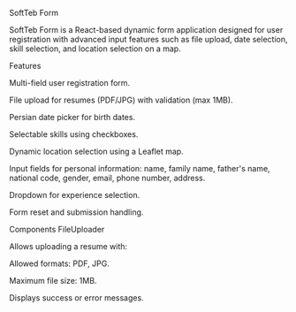 SoftTeb Form

SoftTeb Form is a React-based dynamic form application designed for user registration with advanced input features such as file upload, date selection, skill selection, and location selection on a map.

Features

Multi-field user registration form.

File upload for resumes (PDF/JPG) with validation (max 1MB).

Persian date picker for birth dates.

Selectable skills using checkboxes.

Dynamic location selection using a Leaflet map.

Input fields for personal information: name, family name, father's name, national code, gender, email, phone number, address.

Dropdown for experience selection.

Form reset and submission handling.

Components
FileUploader

Allows uploading a resume with:

Allowed formats: PDF, JPG.

Maximum file size: 1MB.

Displays success or error messages.
